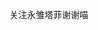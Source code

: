 关注永雏塔菲谢谢喵

[BiLiBiLi直播间]:(https://live.bilibili.com/22603245?live_from=84002&spm_id_from=333.337.0.0)